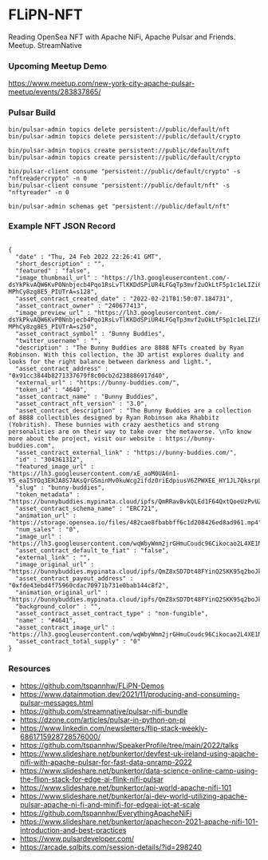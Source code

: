 # FLiPN-NFT

Reading OpenSea NFT with Apache NiFi, Apache Pulsar and Friends.   Meetup.  StreamNative

### Upcoming Meetup Demo

https://www.meetup.com/new-york-city-apache-pulsar-meetup/events/283837865/

### Pulsar Build

````
bin/pulsar-admin topics delete persistent://public/default/nft
bin/pulsar-admin topics delete persistent://public/default/crypto

bin/pulsar-admin topics create persistent://public/default/nft
bin/pulsar-admin topics create persistent://public/default/crypto

bin/pulsar-client consume "persistent://public/default/crypto" -s "nftreadercrypto" -n 0
bin/pulsar-client consume "persistent://public/default/nft" -s "nftyreader" -n 0

bin/pulsar-admin schemas get "persistent://public/default/nft"
````

### Example NFT JSON Record

````

{
  "date" : "Thu, 24 Feb 2022 22:26:41 GMT",
  "short_description" : "",
  "featured" : "false",
  "image_thumbnail_url" : "https://lh3.googleusercontent.com/-dsYkPkvAQW6KvP0Nnbjecb4Pqo1RsLvTlKKDdSPiUR4LFGqTp3mvf2uOkLtF5p1c1eLIZi6S6WhqvOX4dY-MPhCy8zg8E5_PIUTrA=s128",
  "asset_contract_created_date" : "2022-02-21T01:50:07.184731",
  "asset_contract_owner" : "240677413",
  "image_preview_url" : "https://lh3.googleusercontent.com/-dsYkPkvAQW6KvP0Nnbjecb4Pqo1RsLvTlKKDdSPiUR4LFGqTp3mvf2uOkLtF5p1c1eLIZi6S6WhqvOX4dY-MPhCy8zg8E5_PIUTrA=s250",
  "asset_contract_symbol" : "Bunny Buddies",
  "twitter_username" : "",
  "description" : "The Bunny Buddies are 8888 NFTs created by Ryan Robinson. With this collection, the 3D artist explores duality and looks for the right balance between darkness and light.",
  "asset_contract_address" : "0x91cc3844b8271337679f8c00cb2d238886917d40",
  "external_url" : "https://bunny-buddies.com/",
  "token_id" : "4640",
  "asset_contract_name" : "Bunny Buddies",
  "asset_contract_nft_version" : "3.0",
  "asset_contract_description" : "The Bunny Buddies are a collection of 8888 collectibles designed by Ryan Robinson aka Rhabbitz (Yobritish). These bunnies with crazy aesthetics and strong personalities are on their way to take over the metaverse. \nTo know more about the project, visit our website : https://bunny-buddies.com",
  "asset_contract_external_link" : "https://bunny-buddies.com/",
  "id" : "304361312",
  "featured_image_url" : "https://lh3.googleusercontent.com/xE_aoM0UA6n1-Y5_eaI5YOq3EHJA8S7AKsQrGSminMv0kuWcg2ifdz0riEdpiusV6ZPWXEE_HY1JL7QksrpLlVpORVasp5HewjgBvQ=s300",
  "slug" : "bunny-buddies",
  "token_metadata" : "https://bunnybuddies.mypinata.cloud/ipfs/QmRRavBvkQLEd1F64QxtQoeUzPvUZFJo6dhmtT5wWbvnQR/4640",
  "asset_contract_schema_name" : "ERC721",
  "animation_url" : "https://storage.opensea.io/files/482cae8fbabbff6c1d208426ed8ad961.mp4",
  "num_sales" : "0",
  "image_url" : "https://lh3.googleusercontent.com/wqWbyWmm2jrGHmuCoudc96Cikocao2L4XE1NxHSdl87I9rWC_wvA2l0ubxtQqDBpeSibZbrOuJiWK0dNTOIMDaBRIWvIkoDraMb8PWM=s120",
  "asset_contract_default_to_fiat" : "false",
  "external_link" : "",
  "image_original_url" : "https://bunnybuddies.mypinata.cloud/ipfs/QmZ8xSD7Dt48FYinQ2SKK95q2boJk7QZHsWDCKfTXUYm3J/reveal.mp4",
  "asset_contract_payout_address" : "0xfde43ebd4f75960cdac70971b731e0bab144c8f2",
  "animation_original_url" : "https://bunnybuddies.mypinata.cloud/ipfs/QmZ8xSD7Dt48FYinQ2SKK95q2boJk7QZHsWDCKfTXUYm3J/reveal.mp4",
  "background_color" : "",
  "asset_contract_asset_contract_type" : "non-fungible",
  "name" : "#4641",
  "asset_contract_image_url" : "https://lh3.googleusercontent.com/wqWbyWmm2jrGHmuCoudc96Cikocao2L4XE1NxHSdl87I9rWC_wvA2l0ubxtQqDBpeSibZbrOuJiWK0dNTOIMDaBRIWvIkoDraMb8PWM=s120",
  "asset_contract_total_supply" : "0"
}

````

### Resources

* https://github.com/tspannhw/FLiPN-Demos
* https://www.datainmotion.dev/2021/11/producing-and-consuming-pulsar-messages.html
* https://github.com/streamnative/pulsar-nifi-bundle
* https://dzone.com/articles/pulsar-in-python-on-pi
* https://www.linkedin.com/newsletters/flip-stack-weekly-6861715928728576000/
* https://github.com/tspannhw/SpeakerProfile/tree/main/2022/talks
* https://www.slideshare.net/bunkertor/devfest-uk-ireland-using-apache-nifi-with-apache-pulsar-for-fast-data-onramp-2022
* https://www.slideshare.net/bunkertor/data-science-online-camp-using-the-flipn-stack-for-edge-ai-flink-nifi-pulsar
* https://www.slideshare.net/bunkertor/api-world-apache-nifi-101
* https://www.slideshare.net/bunkertor/ai-dev-world-utilizing-apache-pulsar-apache-ni-fi-and-minifi-for-edgeai-iot-at-scale
* https://github.com/tspannhw/EverythingApacheNiFi
* https://www.slideshare.net/bunkertor/apachecon-2021-apache-nifi-101-introduction-and-best-practices
* https://www.pulsardeveloper.com/
* https://arcade.sqlbits.com/session-details/?id=298240
